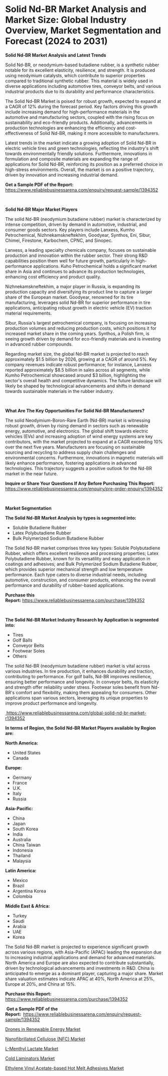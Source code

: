 <p><h1>Solid Nd-BR Market Analysis and Market Size: Global Industry Overview, Market Segmentation and Forecast (2024 to 2031)</h1></p><p><strong>Solid Nd-BR Market Analysis and Latest Trends</strong></p>
<p><p>Solid Nd-BR, or neodymium-based butadiene rubber, is a synthetic rubber notable for its excellent elasticity, resilience, and strength. It is produced using neodymium catalysts, which contribute to superior properties compared to traditional synthetic rubber. This material is widely used in diverse applications including automotive tires, conveyor belts, and various industrial products due to its durability and performance characteristics.</p><p>The Solid Nd-BR Market is poised for robust growth, expected to expand at a CAGR of 12% during the forecast period. Key factors driving this growth include increasing demand for high-performance materials in the automotive and manufacturing sectors, coupled with the rising focus on sustainability and eco-friendly products. Additionally, advancements in production technologies are enhancing the efficiency and cost-effectiveness of Solid Nd-BR, making it more accessible to manufacturers.</p><p>Latest trends in the market indicate a growing adoption of Solid Nd-BR in electric vehicle tires and green technologies, reflecting the industry's shift towards environmentally friendly solutions. Furthermore, innovations in formulation and composite materials are expanding the range of applications for Solid Nd-BR, reinforcing its position as a preferred choice in high-stress environments. Overall, the market is on a positive trajectory, driven by innovation and increasing industrial demand.</p></p>
<p><strong>Get a Sample PDF of the Report:&nbsp;</strong> <a href="https://www.reliablebusinessarena.com/enquiry/request-sample/1394352">https://www.reliablebusinessarena.com/enquiry/request-sample/1394352</a></p>
<p>&nbsp;</p>
<p><strong>Solid Nd-BR Major Market Players</strong></p>
<p><p>The solid Nd-BR (neodymium butadiene rubber) market is characterized by intense competition, driven by demand in automotive, industrial, and consumer goods sectors. Key players include Lanxess, Kumho Petrochemical, Nizhnekamskneftekhim, Goodyear, Synthos, Eni, Sibur, Chimei, Firestone, Karbochem, CPNC, and Sinopec.</p><p>Lanxess, a leading specialty chemicals company, focuses on sustainable production and innovation within the rubber sector. Their strong R&D capabilities position them well for future growth, particularly in high-performance applications. Kuho Petrochemical holds a significant market share in Asia and continues to advance its production technologies, enhancing cost efficiency and product quality.</p><p>Nizhnekamskneftekhim, a major player in Russia, is expanding its production capacity and diversifying its product line to capture a larger share of the European market. Goodyear, renowned for its tire manufacturing, leverages solid Nd-BR for superior performance in tire applications, anticipating robust growth in electric vehicle (EV) traction material requirements.</p><p>Sibur, Russia's largest petrochemical company, is focusing on increasing production volumes and reducing production costs, which positions it for increased market share in the coming years. Synthos, a Polish firm, is seeing growth driven by demand for eco-friendly materials and is investing in advanced rubber compounds.</p><p>Regarding market size, the global Nd-BR market is projected to reach approximately $1.5 billion by 2026, growing at a CAGR of around 5%. Key company revenues indicate robust performance; for instance, Lanxess reported approximately $8.5 billion in sales across all segments, while Kumho Petrochemical showcased around $3 billion, highlighting the sector's overall health and competitive dynamics. The future landscape will likely be shaped by technological advancements and shifts in demand towards sustainable materials in the rubber industry.</p></p>
<p>&nbsp;</p>
<p><strong>What Are The Key Opportunities For Solid Nd-BR Manufacturers?</strong></p>
<p><p>The solid Neodymium-Boron-Rare Earth (Nd-BR) market is witnessing robust growth, driven by rising demand in sectors such as renewable energy, automotive, and electronics. The global shift towards electric vehicles (EVs) and increasing adoption of wind energy systems are key contributors, with the market projected to expand at a CAGR exceeding 10% over the next five years. Manufacturers are focusing on sustainable sourcing and recycling to address supply chain challenges and environmental concerns. Furthermore, innovations in magnetic materials will likely enhance performance, fostering applications in advanced technologies. This trajectory suggests a positive outlook for the Nd-BR market in the near future.</p></p>
<p><strong>Inquire or Share Your Questions If Any Before Purchasing This Report:</strong> <a href="https://www.reliablebusinessarena.com/enquiry/pre-order-enquiry/1394352">https://www.reliablebusinessarena.com/enquiry/pre-order-enquiry/1394352</a></p>
<p>&nbsp;</p>
<p><strong>Market Segmentation</strong></p>
<p><strong>The Solid Nd-BR Market Analysis by types is segmented into:</strong></p>
<p><ul><li>Soluble Butadiene Rubber</li><li>Latex Polybutadiene Rubber</li><li>Bulk Polymerized Sodium Butadiene Rubber</li></ul></p>
<p><p>The Solid Nd-BR market comprises three key types: Soluble Polybutadiene Rubber, which offers excellent resilience and processing properties; Latex Polybutadiene Rubber, known for its versatility and easy application in coatings and adhesives; and Bulk Polymerized Sodium Butadiene Rubber, which provides superior mechanical strength and low temperature performance. Each type caters to diverse industrial needs, including automotive, construction, and consumer products, enhancing the overall performance and durability of rubber-based applications.</p></p>
<p><strong>Purchase this Report:&nbsp;</strong><a href="https://www.reliablebusinessarena.com/purchase/1394352">https://www.reliablebusinessarena.com/purchase/1394352</a></p>
<p>&nbsp;</p>
<p><strong>The Solid Nd-BR Market Industry Research by Application is segmented into:</strong></p>
<p><ul><li>Tires</li><li>Golf Balls</li><li>Conveyor Belts</li><li>Footwear Soles</li><li>Others</li></ul></p>
<p><p>The solid Nd-BR (neodymium butadiene rubber) market is vital across various industries. In tire production, it enhances durability and traction, contributing to performance. For golf balls, Nd-BR improves resilience, ensuring better performance and longevity. In conveyor belts, its elasticity and strength offer reliability under stress. Footwear soles benefit from Nd-BR's comfort and flexibility, making them appealing for consumers. Other applications span various sectors, leveraging its unique properties to improve product performance and longevity.</p></p>
<p><a href="https://www.reliablebusinessarena.com/global-solid-nd-br-market-r1394352">&nbsp;https://www.reliablebusinessarena.com/global-solid-nd-br-market-r1394352</a></p>
<p><strong>In terms of Region, the Solid Nd-BR Market Players available by Region are:</strong></p>
<p>
    <p> <strong> North America: </strong>
        <ul>
            <li>United States</li>
            <li>Canada</li>
        </ul>
        </p> 
    <p> <strong> Europe: </strong>
        <ul>
            <li>Germany</li>
            <li>France</li>
            <li>U.K.</li>
            <li>Italy</li>
            <li>Russia</li>
        </ul>
        </p> 
    <p> <strong> Asia-Pacific: </strong>
        <ul>
            <li>China</li>
            <li>Japan</li>
            <li>South Korea</li>
            <li>India</li>
            <li>Australia</li>
            <li>China Taiwan</li>
            <li>Indonesia</li>
            <li>Thailand</li>
            <li>Malaysia</li>
        </ul>
        </p> 
    <p> <strong> Latin America: </strong>
        <ul>
            <li>Mexico</li>
            <li>Brazil</li>
            <li>Argentina Korea</li>
            <li>Colombia</li>
        </ul>
        </p> 
    <p> <strong> Middle East & Africa: </strong>
        <ul>
            <li>Turkey</li>
            <li>Saudi</li>
            <li>Arabia</li>
            <li>UAE</li>
            <li>Korea</li>
        </ul>
    </p>
    </p>
<p><p>The Solid Nd-BR market is projected to experience significant growth across various regions, with Asia-Pacific (APAC) leading the expansion due to increasing industrial applications and demand for advanced materials. North America and Europe are also expected to contribute substantially, driven by technological advancements and investments in R&D. China is anticipated to emerge as a dominant player, capturing a major share. Market share valuation estimates indicate APAC at 40%, North America at 25%, Europe at 20%, and China at 15%.</p></p>
<p><strong>Purchase this Report: </strong><a href="https://www.reliablebusinessarena.com/purchase/1394352">https://www.reliablebusinessarena.com/purchase/1394352</a></p>
<p>&nbsp;<strong>Get a Sample PDF of the Report:&nbsp;&nbsp;</strong><a href="https://www.reliablebusinessarena.com/enquiry/request-sample/1394352">https://www.reliablebusinessarena.com/enquiry/request-sample/1394352</a></p>
<p><strong></strong></p>
<p><p><a href="https://www.linkedin.com/pulse/drones-renewable-energy-market-analysis-report-global-insights-uu3tc?trackingId=vI3ZyvKnS1%2BWmDsQ04lakA%3D%3D">Drones in Renewable Energy Market</a></p><p><a href="https://github.com/julyju69/Market-Research-Report-List-5/blob/main/nanofibrillated-cellulose-nfc-market.md">Nanofibrillated Cellulose (NFC) Market</a></p><p><a href="https://issuu.com/reportprime-2/docs/l-menthyl-lactate-market-size-2030._ae4675fba16fd9">L-Menthyl Lactate Market</a></p><p><a href="https://www.linkedin.com/pulse/global-cold-laminators-market-landscape-future-trends-strategic-9nhlc?trackingId=8w8O3UBvS%2FuV6qJxlyj4YQ%3D%3D">Cold Laminators Market</a></p><p><a href="https://issuu.com/reportprime-2/docs/ethylene-vinyl-acetate-based-hot-me_25ffac87817f99">Ethylene Vinyl Acetate-based Hot Melt Adhesives Market</a></p></p>